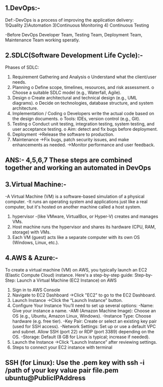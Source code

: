 ## 1.DevOps:-
	
 Def:-DevOps is a process of improving the application delivery:<br>
1)Quality 
2)Automation 
3)Continuous Monitoring 
4) Continuous Testing 

-Before DevOps Developer Team, Testing Team, Deployment Team, Maintenance Team working speratly.

## 2.SDLC(Software Development Life Cycle):-
Phases of SDLC:
1.	Requirement Gathering and Analysis
o	Understand what the client/user needs.
2.	Planning
o	Define scope, timelines, resources, and risk assessment.
o	Choose a suitable SDLC model (e.g., Waterfall, Agile).
3.	Design
o	Create architectural and technical design (e.g., UML diagrams).
o	Decide on technologies, database structure, and system architecture.
4.	Implementation / Coding
o	Developers write the actual code based on the design documents.
o	Tools: IDEs, version control (e.g., Git).
5.	Testing
o	Conduct unit testing, integration testing, system testing, and user acceptance testing.
o	Aim: detect and fix bugs before deployment.
6.	Deployment
	->Release the software to production.
7.	Maintenance
	->Fix bugs, patch security issues, and make enhancements as needed.
        ->Monitor performance and user feedback.
## ANS:- 4,5,6,7 These steps are combined together and working an automated in DevOps

## 3.Virtual Machine:-
-A Virtual Machine (VM) is a software-based simulation of a physical computer.
-It runs an operating system and applications just like a real computer, but it's hosted on another machine called a host system.
1) hypervisor -(like VMware, VirtualBox, or Hyper-V) creates and manages VMs.
2) Host machine runs the hypervisor and shares its hardware (CPU, RAM, storage) with VMs.
3) Each VM (guest) acts like a separate computer with its own OS (Windows, Linux, etc.).

## 4.AWS & Azure:-
To create a virtual machine (VM) on AWS, you typically launch an EC2 (Elastic Compute Cloud) instance. Here's a step-by-step guide:
Step-by-Step: Launch a Virtual Machine (EC2 Instance) on AWS
1. Sign in to AWS Console
2. Navigate to EC2 Dashboard
	->Click "EC2" to go to the EC2 Dashboard.
3. Launch Instance
	->Click the “Launch Instance” button.
4. Configure Your Instance
You’ll need to set up several options:
   -Name: Give your instance a name.
   -AMI (Amazon Machine Image): Choose an OS (e.g., Ubuntu, Amazon Linux, Windows).
   -Instance Type: Choose hardware (e.g. free tier).
   -Key Pair: Create or select an existing key pair (used for SSH access).
   -Network Settings: Set up or use a default VPC and subnet. Allow SSH (port 22) or RDP (port 3389) depending on the OS.
   -Storage: Default (8 GB for Linux is typical; increase if needed).
5. Launch the Instance
	->Click “Launch Instance” after reviewing settings.
6. Steps to connect your EC2 instance with terminal 
## SSH (for Linux): Use the .pem key with ssh -i /path of your key value pair file.pem ubuntu@PublicIPAddress


